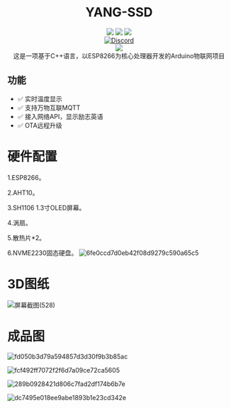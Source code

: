 
<div align="center">
    <h1> YANG-SSD</h1>
    <img src="https://img.shields.io/github/license/JasonYANG170/YANG-SSD?style=for-the-badge">
    <img src="https://img.shields.io/github/commit-activity/w/JasonYANG170/YANG-SSD?style=for-the-badge">
	<img src="https://img.shields.io/github/languages/count/JasonYANG170/YANG-SSD?logo=cplusplus&style=for-the-badge">
	<br>
    	<a href="https://discord.com/invite/az3ceRmgVe"><img alt="Discord" src="https://img.shields.io/discord/978108215499816980?style=social&logo=discord&label=echosec"></a>
  <br>
<img src="https://github.com/JasonYANG170/YANG-SSD/assets/39414350/66d25996-8093-4c84-909c-cb0ef4100a44">
  <br>
这是一项基于C++语言，以ESP8266为核心处理器开发的Arduino物联网项目
  
<br>

</div>


## 功能
- ✅ 实时温度显示
- ✅ 支持万物互联MQTT
- ✅ 接入网络API，显示励志英语
- ✅ OTA远程升级


# 硬件配置

1.ESP8266。

2.AHT10。

3.SH1106 1.3寸OLED屏幕。

4.涡扇。

5.散热片*2。

6.NVME2230固态硬盘。
![6fe0ccd7d0eb42f08d9279c590a65c5](https://user-images.githubusercontent.com/39414350/234048191-b5c1cac6-f1de-4c67-a36c-25e4272b40d5.jpg)

# 3D图纸
![屏幕截图(528)](https://user-images.githubusercontent.com/39414350/234047403-92610969-ce1c-422d-8183-3470d34034d6.png)
# 成品图
![fd050b3d79a594857d3d30f9b3b85ac](https://user-images.githubusercontent.com/39414350/234048156-b8956297-4544-4df4-bb39-dab3bb787b28.jpg)

![fcf492ff7072f2f6d7a09ce72ca5605](https://user-images.githubusercontent.com/39414350/234048236-23147d52-1245-44a8-a359-8a4588fcd110.jpg)

![289b0928421d806c7fad2df174b6b7e](https://github.com/JasonYANG170/YANG-SSD/assets/39414350/9e086088-38f2-44ef-b63f-490f1be662e3)

![dc7495e018ee9abe1893b1e23cd342e](https://user-images.githubusercontent.com/39414350/234048325-4a4ff89d-48c5-4d72-93da-587e2ad753a2.jpg)




